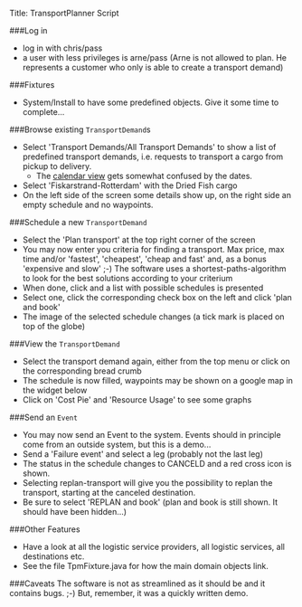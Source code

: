 Title: TransportPlanner Script

###Log in
- log in with chris/pass
- a user with less privileges is arne/pass (Arne is not allowed to plan. He represents a customer who only is able to create a transport demand)

###Fixtures
- System/Install to have some predefined objects. Give it some time to complete...

###Browse existing `TransportDemand`s
- Select 'Transport Demands/All Transport Demands' to show a list of predefined transport demands, i.e. requests to transport a cargo from pickup to delivery.
    -   The [calendar view](https://github.com/danhaywood/isis-wicket-fullcalendar) gets somewhat confused by the dates.
- Select 'Fiskarstrand-Rotterdam' with the Dried Fish cargo
- On the left side of the screen some details show up, on the right side an empty schedule and no waypoints.

###Schedule a new `TransportDemand`
- Select the 'Plan transport' at the top right corner of the screen
- You may now enter you criteria for finding a transport. Max price, max time and/or 'fastest', 'cheapest', 'cheap and fast' and, as a bonus 'expensive and slow' ;-)
  The software uses a shortest-paths-algorithm to look for the best solutions according to your criterium
- When done, click and a list with possible schedules is presented
- Select one, click the corresponding check box on the left and click 'plan and book'
- The image of the selected schedule changes (a tick mark is placed on top of the globe)

###View the `TransportDemand`
- Select the transport demand again, either from the top menu or click on the corresponding bread crumb
- The schedule is now filled, waypoints may be shown on a google map in the widget below
- Click on 'Cost Pie' and 'Resource Usage' to see some graphs

###Send an `Event`
- You may now send an Event to the system. Events should in principle come from an outside system, but this is a demo...
- Send a 'Failure event' and select a leg (probably not the last leg)
- The status in the schedule changes to CANCELD and a red cross icon is shown.
- Selecting replan-transport will give you the possibility to replan the transport, starting at the canceled destination.
- Be sure to select 'REPLAN and book' (plan and book is still shown. It should have been hidden...)

###Other Features
- Have a look at all the logistic service providers, all logistic services, all destinations etc.
- See the file TpmFixture.java for how the main domain objects link.

###Caveats
The software is not as streamlined as it should be and it contains bugs. ;-)  But, remember, it was a quickly written demo.